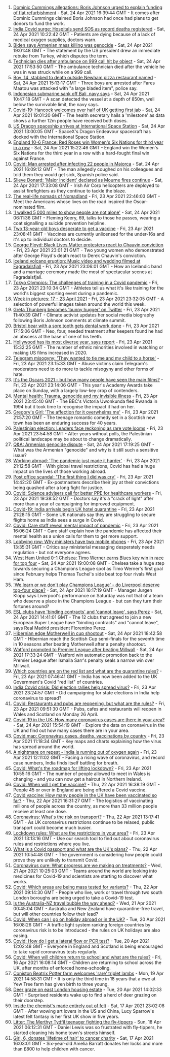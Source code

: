 1. [Dominic Cummings allegations: Boris Johnson urged to explain funding of flat refurbishment](https://www.bbc.co.uk/news/uk-politics-56870370) - Sat, 24 Apr 2021 16:39:44 GMT - It comes after Dominic Cummings claimed Boris Johnson had once had plans to get donors to fund the work.
2. [India Covid surge: Hospitals send SOS as record deaths registered](https://www.bbc.co.uk/news/world-asia-56870410) - Sat, 24 Apr 2021 10:22:42 GMT - Patients are dying because of a lack of medical oxygen supplies, doctors warn.
3. [Biden says Armenian mass killing was genocide](https://www.bbc.co.uk/news/world-us-canada-56874811) - Sat, 24 Apr 2021 19:01:48 GMT - The statement by the US president drew an immediate rebuke from Turkey, which disputes the term.
4. [Technician dies after ambulance on 999 call hit by object](https://www.bbc.co.uk/news/uk-england-hereford-worcester-56872615) - Sat, 24 Apr 2021 17:53:50 GMT - The ambulance technician died after the vehicle he was in was struck while on a 999 call.
5. [Boy, 14, stabbed to death outside Newham pizza restaurant named](https://www.bbc.co.uk/news/uk-england-london-56864862) - Sat, 24 Apr 2021 15:13:17 GMT - Three boys are arrested after Fares Maatou was attacked with "a large bladed item", police say.
6. [Indonesian submarine sank off Bali, navy says](https://www.bbc.co.uk/news/world-asia-56871694) - Sat, 24 Apr 2021 10:47:18 GMT - A scan detected the vessel at a depth of 850m, well below the survivable limit, the navy says.
7. [Covid-19: Hancock welcomes over half of UK getting first jab](https://www.bbc.co.uk/news/uk-56875151) - Sat, 24 Apr 2021 19:01:20 GMT - The health secretary hails a 'milestone' as data shows a further 12m people have received both doses.
8. [US Dragon spaceship arrives at International Space Station](https://www.bbc.co.uk/news/science-environment-56871765) - Sat, 24 Apr 2021 13:00:05 GMT - SpaceX's Dragon Endeavour spacecraft has docked with the International Space Station.
9. [England 10-6 France: Red Roses win Women's Six Nations for third year in a row](https://www.bbc.co.uk/sport/rugby-union/56871392) - Sat, 24 Apr 2021 15:22:46 GMT - England win the Women's Six Nations for the third year in a row with a hard-fought final win against France.
10. [Covid: Man arrested after infecting 22 people in Majorca](https://www.bbc.co.uk/news/world-europe-56874018) - Sat, 24 Apr 2021 16:09:12 GMT - The man allegedly coughed on his colleagues and told them they would get sick, Spanish police said.
11. [Slieve Donard: 'Major incident' declared as Mourne fires continue](https://www.bbc.co.uk/news/uk-northern-ireland-56870380) - Sat, 24 Apr 2021 17:33:08 GMT - Irish Air Corp helicopters are deployed to assist firefighters as they continue to tackle the blaze.
12. [The real-life nomads of Nomadland](https://www.bbc.co.uk/news/world-us-canada-56859334) - Fri, 23 Apr 2021 22:46:03 GMT - Meet the Americans whose lives on the road inspired the Oscar-nominated film.
13. ['I walked 5,000 miles to show people are not alone'](https://www.bbc.co.uk/news/uk-northern-ireland-56724554) - Sat, 24 Apr 2021 06:11:36 GMT - Fleming Keery, 69, talks to those he passes, wearing a coat signalling a suicide prevention helpline.
14. [Two 13-year-old boys desperate to get a vaccine](https://www.bbc.co.uk/news/health-56765176) - Fri, 23 Apr 2021 23:08:41 GMT - Vaccines are currently unlicensed for the under-16s and it's up to individual doctors to decide.
15. [George Floyd: Black Lives Matter protesters react to Chauvin conviction](https://www.bbc.co.uk/news/world-us-canada-56861068) - Fri, 23 Apr 2021 23:01:21 GMT - Two young women who demonstrated after George Floyd's death react to Derek Chauvin's conviction.
16. [Iceland volcano eruption: Music video and wedding filmed at Fagradalsfjall](https://www.bbc.co.uk/news/world-europe-56860032) - Fri, 23 Apr 2021 23:06:01 GMT - How an Icelandic band and a marriage ceremony made the most of spectacular scenes at Fagradalsfjall.
17. [Tokyo Olympics: The challenges of training in a Covid pandemic](https://www.bbc.co.uk/news/world-asia-56854906) - Fri, 23 Apr 2021 23:10:34 GMT - Athletes tell us what it's like training for the world's biggest sporting event during a pandemic.
18. [Week in pictures: 17 - 23 April 2021](https://www.bbc.co.uk/news/in-pictures-56836517) - Fri, 23 Apr 2021 23:32:05 GMT - A selection of powerful images taken around the world this week.
19. [Greta Thunberg becomes 'bunny hugger' on Twitter](https://www.bbc.co.uk/news/uk-politics-56859751) - Fri, 23 Apr 2021 11:40:39 GMT - Climate activist updates her social media biography following Boris Johnson comments at climate summit.
20. [Bristol bear with a sore tooth gets dental work done](https://www.bbc.co.uk/news/uk-england-bristol-56865732) - Fri, 23 Apr 2021 17:15:06 GMT - Neo, four, needed treatment after keepers found he had an abscess at the base of one of his teeth.
21. [Hollywood has its most diverse year, says report](https://www.bbc.co.uk/news/newsbeat-56860578) - Fri, 23 Apr 2021 15:32:25 GMT - The number of ethnic minorities involved in watching or making US films increased in 2020.
22. [Telegram misogyny: 'They wanted to tie me and my child to a horse'](https://www.bbc.co.uk/news/technology-56801878) - Fri, 23 Apr 2021 23:15:33 GMT - Abuse victims claim Telegram's moderators need to do more to tackle misogyny and other forms of hate.
23. [It's the Oscars 2021 - but how many people have seen the main films?](https://www.bbc.co.uk/news/entertainment-arts-56766212) - Fri, 23 Apr 2021 23:14:06 GMT - This year's Academy Awards take place on Sunday, with a largely low-key crop of contenders.
24. [Mental health: Trauma, genocide and my invisible illness](https://www.bbc.co.uk/news/world-africa-56852375) - Fri, 23 Apr 2021 23:45:40 GMT - The BBC's Victoria Uwonkunda fled Rwanda in 1994 but it took time to recognise the impact it had on her.
25. [Gregory's Girl: 'The affection for it overwhelms me'](https://www.bbc.co.uk/news/uk-scotland-56858767) - Fri, 23 Apr 2021 21:57:20 GMT - The teenage romantic comedy set in a Scottish new town has been an enduring success for 40 years.
26. [Palestinian election: Leaders face reckoning as rare vote looms](https://www.bbc.co.uk/news/world-middle-east-56842718) - Fri, 23 Apr 2021 23:54:58 GMT - After years without polls, the Palestinian political landscape may be about to change dramatically.
27. [Q&A: Armenian genocide dispute](https://www.bbc.co.uk/news/world-europe-16352745) - Sat, 24 Apr 2021 17:19:25 GMT - What was the Armenian "genocide" and why is it still such a sensitive issue?
28. [Working abroad: 'The pandemic just made it harder'](https://www.bbc.co.uk/news/business-56313507) - Fri, 23 Apr 2021 21:12:58 GMT - With global travel restrictions, Covid has had a huge impact on the lives of those working abroad.
29. [Post office scandal: 'The first thing I did was cry'](https://www.bbc.co.uk/news/uk-england-56859105) - Fri, 23 Apr 2021 14:42:20 GMT - Ex-postmasters describe their joy at their convictions being quashed after a long fight for justice.
30. [Covid: Science advisers call for better PPE for healthcare workers](https://www.bbc.co.uk/news/health-56866835) - Fri, 23 Apr 2021 19:38:52 GMT - Doctors say it's a "crack of light" after more than a year of campaigning for improved equipment.
31. [Covid-19: India arrivals begin UK hotel quarantine](https://www.bbc.co.uk/news/uk-56864100) - Fri, 23 Apr 2021 21:28:15 GMT - Some UK nationals say they are struggling to secure flights home as India sees a surge in Covid.
32. [Covid: Care staff reveal mental impact of pandemic](https://www.bbc.co.uk/news/uk-56847478) - Fri, 23 Apr 2021 16:06:24 GMT - Care staff explain how the pandemic has affected their mental health as a union calls for them to get more support.
33. [Lobbying row: Why ministers have two mobile phones](https://www.bbc.co.uk/news/uk-politics-56842946) - Fri, 23 Apr 2021 13:35:31 GMT - Critics say ministerial messaging desperately needs regulation - but not everyone agrees.
34. [West Ham United 0-1 Chelsea: Timo Werner earns Blues key win in race for top four](https://www.bbc.co.uk/sport/football/56782077) - Sat, 24 Apr 2021 19:00:08 GMT - Chelsea take a huge step towards securing a Champions League spot as Timo Werner's first goal since February helps Thomas Tuchel's side beat top four rivals West Ham.
35. ['We learn or we don't play Champions League' - do Liverpool deserve top-four place?](https://www.bbc.co.uk/sport/football/56873566) - Sat, 24 Apr 2021 16:17:19 GMT - Manager Jurgen Klopp says Liverpool's performance on Saturday was not that of a team who deserve a place in the Champions League - but can they turn their fortunes around?
36. [ESL clubs have 'binding contracts' and 'cannot leave', says Perez](https://www.bbc.co.uk/sport/football/56873448) - Sat, 24 Apr 2021 14:41:01 GMT - The 12 clubs that agreed to join a new European Super League have "binding contracts" and "cannot leave", says Real Madrid president Florentino Perez.
37. [Hibernian edge Motherwell in cup shootout](https://www.bbc.co.uk/sport/football/56789586) - Sat, 24 Apr 2021 18:42:58 GMT - Hibernian reach the Scottish Cup semi-finals for the seventh time in 10 seasons after beating Motherwell after a penalty shootout.
38. [Watford promoted to Premier League after beating Millwall](https://www.bbc.co.uk/sport/football/56781828) - Sat, 24 Apr 2021 17:33:24 GMT - Watford win automatic promotion back to the Premier League after Ismaila Sarr's penalty seals a narrow win over Millwall.
39. [Which countries are on the red list and what are the quarantine rules?](https://www.bbc.co.uk/news/explainers-52544307) - Fri, 23 Apr 2021 07:46:41 GMT - India has now been added to the UK Government's Covid "red list" of countries.
40. [India Covid crisis: Did election rallies help spread virus?](https://www.bbc.co.uk/news/56858980) - Fri, 23 Apr 2021 23:24:57 GMT - Did campaigning for state elections in India help coronavirus to spread?
41. [Covid: Restaurants and pubs are reopening, but what are the rules?](https://www.bbc.co.uk/news/business-52977388) - Fri, 23 Apr 2021 09:51:30 GMT - Pubs, cafes and restaurants will reopen in Wales and Scotland on Monday 26 April.
42. [Covid-19 in the UK: How many coronavirus cases are there in your area?](https://www.bbc.co.uk/news/uk-51768274) - Sat, 24 Apr 2021 15:54:19 GMT - Explore the data on coronavirus in the UK and find out how many cases there are in your area.
43. [Covid map: Coronavirus cases, deaths, vaccinations by country](https://www.bbc.co.uk/news/world-51235105) - Fri, 23 Apr 2021 11:18:34 GMT - Key maps and charts explaining how the virus has spread around the world.
44. [A nightmare on repeat - India is running out of oxygen again](https://www.bbc.co.uk/news/uk-56841381) - Fri, 23 Apr 2021 12:11:02 GMT - Facing a rising wave of coronavirus, and record case numbers, India finds itself battling for breath.
45. [Covid: What's the roadmap for lifting lockdown?](https://www.bbc.co.uk/news/explainers-52530518) - Fri, 23 Apr 2021 10:55:16 GMT - The number of people allowed to meet in Wales is changing - and you can now get a haircut in Northern Ireland.
46. [Covid: When will I get the vaccine?](https://www.bbc.co.uk/news/health-55045639) - Thu, 22 Apr 2021 16:38:19 GMT - People 45 or over in England are being offered a Covid vaccine.
47. [Covid vaccine: How many people in the UK have been vaccinated so far?](https://www.bbc.co.uk/news/health-55274833) - Thu, 22 Apr 2021 16:31:27 GMT - The logistics of vaccinating millions of people across the country, as more than 33 million people receive at least one dose.
48. [Coronavirus: What's the risk on transport?](https://www.bbc.co.uk/news/health-51736185) - Thu, 22 Apr 2021 13:17:41 GMT - As UK coronavirus restrictions continue to be relaxed, public transport could become much busier.
49. [Lockdown rules: What are the restrictions in your area?](https://www.bbc.co.uk/news/uk-54373904) - Fri, 23 Apr 2021 13:13:16 GMT - Use our search tool to find out about coronavirus rules and restrictions where you live.
50. [What is a Covid passport and what are the UK's plans?](https://www.bbc.co.uk/news/explainers-55718553) - Thu, 22 Apr 2021 10:54:48 GMT - The government is considering how people could prove they are unlikely to transmit Covid.
51. [Coronavirus cure: What progress are we making on treatments?](https://www.bbc.co.uk/news/health-52354520) - Wed, 21 Apr 2021 10:25:03 GMT - Teams around the world are looking into medicines for Covid-19 and scientists are starting to discover what works.
52. [Covid: Which areas are being mass tested for variants?](https://www.bbc.co.uk/news/explainers-54872039) - Thu, 22 Apr 2021 09:14:30 GMT - People who live, work or travel through two south London boroughs are being urged to take a Covid-19 test.
53. [Is the Australia-NZ travel bubble the way ahead?](https://www.bbc.co.uk/news/business-56796943) - Wed, 21 Apr 2021 00:45:04 GMT - Australia and New Zealand have quarantine-free travel, but will other countries follow their lead?
54. [Covid: When can I go on holiday abroad or in the UK?](https://www.bbc.co.uk/news/explainers-52646738) - Tue, 20 Apr 2021 16:08:26 GMT - A traffic light system ranking foreign countries by coronavirus risk is to be introduced - the rules on UK holidays are also easing.
55. [Covid: How do I get a lateral flow or PCR test?](https://www.bbc.co.uk/news/health-51943612) - Tue, 20 Apr 2021 12:02:48 GMT - Everyone in England and Scotland is being encouraged to take rapid coronavirus tests regularly.
56. [Covid: When will children return to school and what are the rules?](https://www.bbc.co.uk/news/education-51643556) - Fri, 16 Apr 2021 16:08:14 GMT - Children are returning to school across the UK, after months of enforced home-schooling.
57. [Coniston Beatrix Potter farm welcomes 'rare' triplet lambs](https://www.bbc.co.uk/news/uk-england-cumbria-56800852) - Mon, 19 Apr 2021 14:58:31 GMT - It is only the third time in 18 years that a ewe at Yew Tree farm has given birth to three young.
58. [Deer graze on east London housing estate](https://www.bbc.co.uk/news/uk-england-london-56819018) - Tue, 20 Apr 2021 14:02:33 GMT - Surprised residents wake up to find a herd of deer grazing on their doorstep.
59. [Inside the chemist's made entirely out of felt](https://www.bbc.co.uk/news/entertainment-arts-56773534) - Sat, 17 Apr 2021 23:02:08 GMT - After wowing art lovers in the US and China, Lucy Sparrow's latest felt fantasy is her first UK show in five years.
60. [Litter: The Merthyr Tydfil teenager fighting the fly-tippers](https://www.bbc.co.uk/news/uk-wales-56721191) - Sun, 18 Apr 2021 06:12:31 GMT - Daniel Lewis was so frustrated with fly-tippers, he started cleaning his home town's streets himself.
61. [Girl, 6, donates 'lifetime of hair' to cancer charity](https://www.bbc.co.uk/news/uk-england-gloucestershire-56771062) - Sat, 17 Apr 2021 16:03:01 GMT - Six-year-old Amelia Barratt donates her locks and more than £800 to help children with cancer.
